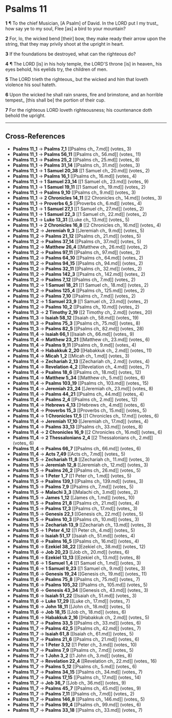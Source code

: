 # Psalms 11

**1** ¶ To the chief Musician, [A Psalm] of David. In the LORD put I my trust_ how say ye to my soul, Flee [as] a bird to your mountain?

**2** For, lo, the wicked bend [their] bow, they make ready their arrow upon the string, that they may privily shoot at the upright in heart.

**3** If the foundations be destroyed, what can the righteous do?

**4** ¶ The LORD [is] in his holy temple, the LORD'S throne [is] in heaven_ his eyes behold, his eyelids try, the children of men.

**5** The LORD trieth the righteous_ but the wicked and him that loveth violence his soul hateth.

**6** Upon the wicked he shall rain snares, fire and brimstone, and an horrible tempest_ [this shall be] the portion of their cup.

**7** For the righteous LORD loveth righteousness; his countenance doth behold the upright.

---

## Cross-References

- **Psalms 11_1** → **Psalms 7_1** [[Psalms ch_ 7.md]] (votes_ 3)
- **Psalms 11_1** → **Psalms 56_11** [[Psalms ch_ 56.md]] (votes_ 11)
- **Psalms 11_1** → **Psalms 25_2** [[Psalms ch_ 25.md]] (votes_ 8)
- **Psalms 11_1** → **Psalms 31_14** [[Psalms ch_ 31.md]] (votes_ 3)
- **Psalms 11_1** → **1 Samuel 20_38** [[1 Samuel ch_ 20.md]] (votes_ 2)
- **Psalms 11_1** → **Psalms 16_1** [[Psalms ch_ 16.md]] (votes_ 4)
- **Psalms 11_1** → **1 Samuel 23_14** [[1 Samuel ch_ 23.md]] (votes_ 9)
- **Psalms 11_1** → **1 Samuel 19_11** [[1 Samuel ch_ 19.md]] (votes_ 2)
- **Psalms 11_1** → **Psalms 9_10** [[Psalms ch_ 9.md]] (votes_ 3)
- **Psalms 11_1** → **2 Chronicles 14_11** [[2 Chronicles ch_ 14.md]] (votes_ 3)
- **Psalms 11_1** → **Proverbs 6_5** [[Proverbs ch_ 6.md]] (votes_ 4)
- **Psalms 11_1** → **1 Samuel 27_1** [[1 Samuel ch_ 27.md]] (votes_ 2)
- **Psalms 11_1** → **1 Samuel 22_3** [[1 Samuel ch_ 22.md]] (votes_ 2)
- **Psalms 11_1** → **Luke 13_31** [[Luke ch_ 13.md]] (votes_ 5)
- **Psalms 11_1** → **2 Chronicles 16_8** [[2 Chronicles ch_ 16.md]] (votes_ 4)
- **Psalms 11_2** → **Jeremiah 9_3** [[Jeremiah ch_ 9.md]] (votes_ 5)
- **Psalms 11_2** → **Psalms 21_12** [[Psalms ch_ 21.md]] (votes_ 5)
- **Psalms 11_2** → **Psalms 37_14** [[Psalms ch_ 37.md]] (votes_ 5)
- **Psalms 11_2** → **Matthew 26_4** [[Matthew ch_ 26.md]] (votes_ 2)
- **Psalms 11_2** → **Psalms 97_11** [[Psalms ch_ 97.md]] (votes_ 2)
- **Psalms 11_2** → **Psalms 64_10** [[Psalms ch_ 64.md]] (votes_ 2)
- **Psalms 11_2** → **Psalms 94_15** [[Psalms ch_ 94.md]] (votes_ 2)
- **Psalms 11_2** → **Psalms 32_11** [[Psalms ch_ 32.md]] (votes_ 2)
- **Psalms 11_2** → **Psalms 142_3** [[Psalms ch_ 142.md]] (votes_ 2)
- **Psalms 11_2** → **Psalms 7_12** [[Psalms ch_ 7.md]] (votes_ 2)
- **Psalms 11_2** → **1 Samuel 18_21** [[1 Samuel ch_ 18.md]] (votes_ 2)
- **Psalms 11_2** → **Psalms 125_4** [[Psalms ch_ 125.md]] (votes_ 2)
- **Psalms 11_2** → **Psalms 7_10** [[Psalms ch_ 7.md]] (votes_ 2)
- **Psalms 11_2** → **1 Samuel 23_9** [[1 Samuel ch_ 23.md]] (votes_ 2)
- **Psalms 11_2** → **Psalms 10_2** [[Psalms ch_ 10.md]] (votes_ 2)
- **Psalms 11_3** → **2 Timothy 2_19** [[2 Timothy ch_ 2.md]] (votes_ 20)
- **Psalms 11_3** → **Isaiah 58_12** [[Isaiah ch_ 58.md]] (votes_ 19)
- **Psalms 11_3** → **Psalms 75_3** [[Psalms ch_ 75.md]] (votes_ 8)
- **Psalms 11_3** → **Psalms 82_5** [[Psalms ch_ 82.md]] (votes_ 28)
- **Psalms 11_4** → **Isaiah 66_1** [[Isaiah ch_ 66.md]] (votes_ 9)
- **Psalms 11_4** → **Matthew 23_21** [[Matthew ch_ 23.md]] (votes_ 6)
- **Psalms 11_4** → **Psalms 9_11** [[Psalms ch_ 9.md]] (votes_ 4)
- **Psalms 11_4** → **Habakkuk 2_20** [[Habakkuk ch_ 2.md]] (votes_ 11)
- **Psalms 11_4** → **Micah 1_2** [[Micah ch_ 1.md]] (votes_ 3)
- **Psalms 11_4** → **Zechariah 2_13** [[Zechariah ch_ 2.md]] (votes_ 4)
- **Psalms 11_4** → **Revelation 4_2** [[Revelation ch_ 4.md]] (votes_ 7)
- **Psalms 11_4** → **Psalms 18_6** [[Psalms ch_ 18.md]] (votes_ 12)
- **Psalms 11_4** → **Matthew 5_34** [[Matthew ch_ 5.md]] (votes_ 6)
- **Psalms 11_4** → **Psalms 103_19** [[Psalms ch_ 103.md]] (votes_ 15)
- **Psalms 11_4** → **Jeremiah 23_24** [[Jeremiah ch_ 23.md]] (votes_ 8)
- **Psalms 11_4** → **Psalms 44_21** [[Psalms ch_ 44.md]] (votes_ 4)
- **Psalms 11_4** → **Psalms 2_4** [[Psalms ch_ 2.md]] (votes_ 12)
- **Psalms 11_4** → **Hebrews 4_13** [[Hebrews ch_ 4.md]] (votes_ 6)
- **Psalms 11_4** → **Proverbs 15_3** [[Proverbs ch_ 15.md]] (votes_ 5)
- **Psalms 11_4** → **1 Chronicles 17_5** [[1 Chronicles ch_ 17.md]] (votes_ 6)
- **Psalms 11_4** → **Jeremiah 17_10** [[Jeremiah ch_ 17.md]] (votes_ 4)
- **Psalms 11_4** → **Psalms 33_13** [[Psalms ch_ 33.md]] (votes_ 8)
- **Psalms 11_4** → **2 Chronicles 16_9** [[2 Chronicles ch_ 16.md]] (votes_ 6)
- **Psalms 11_4** → **2 Thessalonians 2_4** [[2 Thessalonians ch_ 2.md]] (votes_ 6)
- **Psalms 11_4** → **Psalms 66_7** [[Psalms ch_ 66.md]] (votes_ 6)
- **Psalms 11_4** → **Acts 7_49** [[Acts ch_ 7.md]] (votes_ 5)
- **Psalms 11_5** → **Zechariah 11_8** [[Zechariah ch_ 11.md]] (votes_ 3)
- **Psalms 11_5** → **Jeremiah 12_8** [[Jeremiah ch_ 12.md]] (votes_ 3)
- **Psalms 11_5** → **Psalms 26_2** [[Psalms ch_ 26.md]] (votes_ 5)
- **Psalms 11_5** → **1 Peter 1_7** [[1 Peter ch_ 1.md]] (votes_ 5)
- **Psalms 11_5** → **Psalms 139_1** [[Psalms ch_ 139.md]] (votes_ 3)
- **Psalms 11_5** → **Psalms 7_9** [[Psalms ch_ 7.md]] (votes_ 5)
- **Psalms 11_5** → **Malachi 3_3** [[Malachi ch_ 3.md]] (votes_ 2)
- **Psalms 11_5** → **James 1_12** [[James ch_ 1.md]] (votes_ 10)
- **Psalms 11_5** → **Psalms 21_8** [[Psalms ch_ 21.md]] (votes_ 4)
- **Psalms 11_5** → **Psalms 17_3** [[Psalms ch_ 17.md]] (votes_ 3)
- **Psalms 11_5** → **Genesis 22_1** [[Genesis ch_ 22.md]] (votes_ 5)
- **Psalms 11_5** → **Psalms 10_3** [[Psalms ch_ 10.md]] (votes_ 3)
- **Psalms 11_5** → **Zechariah 13_9** [[Zechariah ch_ 13.md]] (votes_ 3)
- **Psalms 11_5** → **1 Peter 4_12** [[1 Peter ch_ 4.md]] (votes_ 5)
- **Psalms 11_6** → **Isaiah 51_17** [[Isaiah ch_ 51.md]] (votes_ 4)
- **Psalms 11_6** → **Psalms 16_5** [[Psalms ch_ 16.md]] (votes_ 4)
- **Psalms 11_6** → **Ezekiel 38_22** [[Ezekiel ch_ 38.md]] (votes_ 12)
- **Psalms 11_6** → **Job 20_23** [[Job ch_ 20.md]] (votes_ 6)
- **Psalms 11_6** → **Ezekiel 13_13** [[Ezekiel ch_ 13.md]] (votes_ 8)
- **Psalms 11_6** → **1 Samuel 1_4** [[1 Samuel ch_ 1.md]] (votes_ 3)
- **Psalms 11_6** → **1 Samuel 9_23** [[1 Samuel ch_ 9.md]] (votes_ 3)
- **Psalms 11_6** → **Genesis 19_24** [[Genesis ch_ 19.md]] (votes_ 11)
- **Psalms 11_6** → **Psalms 75_8** [[Psalms ch_ 75.md]] (votes_ 7)
- **Psalms 11_6** → **Psalms 105_32** [[Psalms ch_ 105.md]] (votes_ 5)
- **Psalms 11_6** → **Genesis 43_34** [[Genesis ch_ 43.md]] (votes_ 3)
- **Psalms 11_6** → **Isaiah 51_22** [[Isaiah ch_ 51.md]] (votes_ 3)
- **Psalms 11_6** → **Luke 17_29** [[Luke ch_ 17.md]] (votes_ 7)
- **Psalms 11_6** → **John 18_11** [[John ch_ 18.md]] (votes_ 5)
- **Psalms 11_6** → **Job 18_15** [[Job ch_ 18.md]] (votes_ 6)
- **Psalms 11_6** → **Habakkuk 2_16** [[Habakkuk ch_ 2.md]] (votes_ 5)
- **Psalms 11_7** → **Psalms 33_5** [[Psalms ch_ 33.md]] (votes_ 6)
- **Psalms 11_7** → **Psalms 42_5** [[Psalms ch_ 42.md]] (votes_ 7)
- **Psalms 11_7** → **Isaiah 61_8** [[Isaiah ch_ 61.md]] (votes_ 5)
- **Psalms 11_7** → **Psalms 21_6** [[Psalms ch_ 21.md]] (votes_ 6)
- **Psalms 11_7** → **1 Peter 3_12** [[1 Peter ch_ 3.md]] (votes_ 10)
- **Psalms 11_7** → **Psalms 7_9** [[Psalms ch_ 7.md]] (votes_ 5)
- **Psalms 11_7** → **1 John 3_2** [[1 John ch_ 3.md]] (votes_ 8)
- **Psalms 11_7** → **Revelation 22_4** [[Revelation ch_ 22.md]] (votes_ 16)
- **Psalms 11_7** → **Psalms 5_12** [[Psalms ch_ 5.md]] (votes_ 6)
- **Psalms 11_7** → **Psalms 34_15** [[Psalms ch_ 34.md]] (votes_ 7)
- **Psalms 11_7** → **Psalms 17_15** [[Psalms ch_ 17.md]] (votes_ 14)
- **Psalms 11_7** → **Job 36_7** [[Job ch_ 36.md]] (votes_ 9)
- **Psalms 11_7** → **Psalms 45_7** [[Psalms ch_ 45.md]] (votes_ 9)
- **Psalms 11_7** → **Psalms 7_11** [[Psalms ch_ 7.md]] (votes_ 2)
- **Psalms 11_7** → **Psalms 146_8** [[Psalms ch_ 146.md]] (votes_ 5)
- **Psalms 11_7** → **Psalms 99_4** [[Psalms ch_ 99.md]] (votes_ 6)
- **Psalms 11_7** → **Psalms 33_18** [[Psalms ch_ 33.md]] (votes_ 7)
